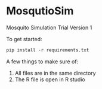 # MosqutioSim
Mosquito Simulation Trial Version 1


To get started:

```python
pip install -r requirements.txt
```

A few things to make sure of:
1. All files are in the same directory
2. The R file is open in R studio 

